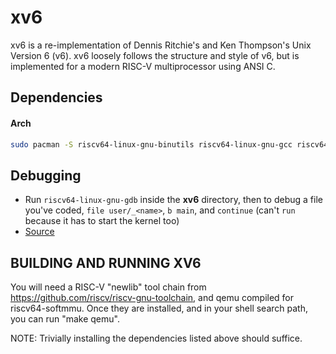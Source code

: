 # xv6

xv6 is a re-implementation of Dennis Ritchie's and Ken Thompson's Unix
Version 6 (v6).  xv6 loosely follows the structure and style of v6,
but is implemented for a modern RISC-V multiprocessor using ANSI C.

## Dependencies

#### Arch

```bash
sudo pacman -S riscv64-linux-gnu-binutils riscv64-linux-gnu-gcc riscv64-linux-gnu-gdb qemu-emulators-full
```

## Debugging

- Run `riscv64-linux-gnu-gdb` inside the **xv6** directory, then to debug a file you've coded, `file user/_<name>`, `b main`, and `continue` (can't `run` because it has to start the kernel too)
- [Source](https://pdos.csail.mit.edu/6.1810/2024/labs/guidance.html)

## BUILDING AND RUNNING XV6

You will need a RISC-V "newlib" tool chain from
https://github.com/riscv/riscv-gnu-toolchain, and qemu compiled for
riscv64-softmmu.  Once they are installed, and in your shell
search path, you can run "make qemu".

NOTE: Trivially installing the dependencies listed above should suffice.
